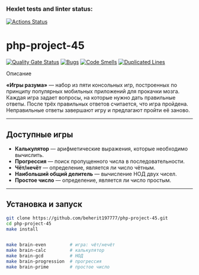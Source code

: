 ### Hexlet tests and linter status:
[![Actions Status](https://github.com/beherit197777/php-project-45/actions/workflows/hexlet-check.yml/badge.svg)](https://github.com/beherit197777/php-project-45/actions)
# php-project-45

[![Quality Gate Status](https://sonarcloud.io/api/project_badges/measure?project=beherit197777_php-project-45&metric=alert_status)](https://sonarcloud.io/summary/new_code?id=beherit197777_php-project-45)
[![Bugs](https://sonarcloud.io/api/project_badges/measure?project=beherit197777_php-project-45&metric=bugs)](https://sonarcloud.io/summary/new_code?id=beherit197777_php-project-45)
[![Code Smells](https://sonarcloud.io/api/project_badges/measure?project=beherit197777_php-project-45&metric=code_smells)](https://sonarcloud.io/summary/new_code?id=beherit197777_php-project-45)
[![Duplicated Lines](https://sonarcloud.io/api/project_badges/measure?project=beherit197777_php-project-45&metric=duplicated_lines_density)](https://sonarcloud.io/summary/new_code?id=beherit197777_php-project-45)

Описание

**«Игры разума»** — набор из пяти консольных игр, построенных по принципу популярных мобильных приложений для прокачки мозга.  
Каждая игра задает вопросы, на которые нужно дать правильные ответы. После трёх правильных ответов считается, что игра пройдена.  
Неправильные ответы завершают игру и предлагают пройти её заново.

---

## Доступные игры

- **Калькулятор** — арифметические выражения, которые необходимо вычислить.
- **Прогрессия** — поиск пропущенного числа в последовательности.
- **Чёт/нечёт** — определение, является ли число чётным.
- **Наибольший общий делитель** — вычисление НОД двух чисел.
- **Простое число** — определение, является ли число простым.

---

## Установка и запуск

```bash
git clone https://github.com/beherit197777/php-project-45.git
cd php-project-45
make install


make brain-even         # игра: чёт/нечёт
make brain-calc         # калькулятор
make brain-gcd          # НОД
make brain-progression  # прогрессия
make brain-prime        # простое число

